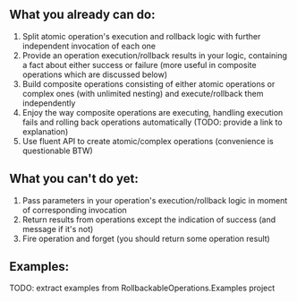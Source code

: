 ## What you already can do:
1. Split atomic operation's execution and rollback logic with further independent invocation of each one
2. Provide an operation execution/rollback results in your logic, containing a fact about either success or failure (more useful in composite operations which are discussed below)
3. Build composite operations consisting of either atomic operations or complex ones (with unlimited nesting) and execute/rollback them independently
4. Enjoy the way composite operations are executing, handling execution fails and rolling back operations automatically (TODO: provide a link to explanation)
5. Use fluent API to create atomic/complex operations (convenience is questionable BTW)

## What you can't do yet:
1. Pass parameters in your operation's execution/rollback logic in moment of corresponding invocation
2. Return results from operations except the indication of success (and message if it's not)
3. Fire operation and forget (you should return some operation result)

## Examples:
TODO: extract examples from RollbackableOperations.Examples project
